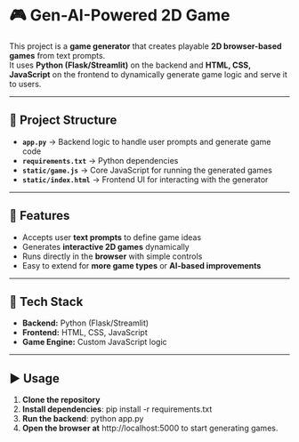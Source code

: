 # 🎮 Gen-AI-Powered 2D Game

This project is a **game generator** that creates playable **2D browser-based games** from text prompts.  
It uses **Python (Flask/Streamlit)** on the backend and **HTML, CSS, JavaScript** on the frontend to dynamically generate game logic and serve it to users.

---

## 📂 Project Structure
- **`app.py`** → Backend logic to handle user prompts and generate game code  
- **`requirements.txt`** → Python dependencies  
- **`static/game.js`** → Core JavaScript for running the generated games  
- **`static/index.html`** → Frontend UI for interacting with the generator  

---

## 🚀 Features
- Accepts user **text prompts** to define game ideas  
- Generates **interactive 2D games** dynamically  
- Runs directly in the **browser** with simple controls  
- Easy to extend for **more game types** or **AI-based improvements**  

---

## 🔧 Tech Stack
- **Backend:** Python (Flask/Streamlit)  
- **Frontend:** HTML, CSS, JavaScript  
- **Game Engine:** Custom JavaScript logic  

---

## ▶️ Usage
1. **Clone the repository**  
2. **Install dependencies**: pip install -r requirements.txt
3. **Run the backend**: python app.py
4. **Open the browser at** http://localhost:5000 to start generating games.
